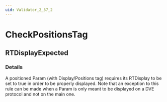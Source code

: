 ```yaml
---
uid: Validator_2_57_2
---
```


# CheckPositionsTag

## RTDisplayExpected

<!-- Description, Properties, ... sections are auto-generated. -->
<!-- REPLACE ME AUTO-GENERATION -->

### Details

A positioned Param (with Display/Positions tag) requires its RTDisplay to be set to true in order to be properly displayed.
Note that an exception to this rule can be made when a Param is only meant to be displayed on a DVE protocol and not on the main one.

<!-- Uncomment to add example code -->
<!--### Example code-->
